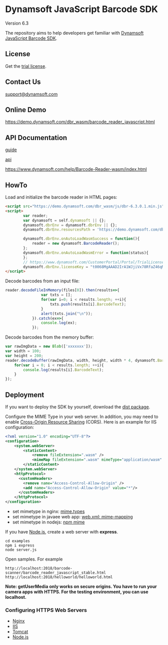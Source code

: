 # Dynamsoft JavaScript Barcode SDK

Version 6.3

The repository aims to help developers get familiar with [Dynamsoft JavaScript Barcode SDK](https://www.dynamsoft.com/Products/barcode-recognition-javascript.aspx).

## License
Get the [trial license](https://www.dynamsoft.com/CustomerPortal/Portal/Triallicense.aspx).

## Contact Us
<support@dynamsoft.com>

## Online Demo
https://demo.dynamsoft.com/dbr_wasm/barcode_reader_javascript.html

## API Documentation

[guide](https://github.com/dynamsoft-dbr/javascript-barcode/blob/master/documents/guide-original.md)

[api](https://github.com/dynamsoft-dbr/javascript-barcode/blob/master/documents/api-original.md)

https://www.dynamsoft.com/help/Barcode-Reader-wasm/index.html

## HowTo
Load and initialize the barcode reader in HTML pages:

```html
<script src="https://demo.dynamsoft.com/dbr_wasm/js/dbr-6.3.0.1.min.js"></script>
<script>
        var reader;
        var dynamsoft = self.dynamsoft || {};
        dynamsoft.dbrEnv = dynamsoft.dbrEnv || {};
        dynamsoft.dbrEnv.resourcesPath = 'https://demo.dynamsoft.com/dbr_wasm/js/';

        dynamsoft.dbrEnv.onAutoLoadWasmSuccess = function(){
            reader = new dynamsoft.BarcodeReader();
        };
        dynamsoft.dbrEnv.onAutoLoadWasmError = function(status){
        };
        // https://www.dynamsoft.com/CustomerPortal/Portal/TrialLicense.aspx
        dynamsoft.dbrEnv.licenseKey = "t0068MgAAAD2IrA1WJjiVx78RfaZ46qMyCY8DaqpvAD57z5QWkwVQkVwZEf7lE+M2QYbnPx9Fu/aFvCL1mz0Kh2YK0milUng=";
</script>
```

Decode barcodes from an input file:

```javascript
reader.decodeFileInMemory(files[0]).then(results=>{
                var txts = [];
                for(var i=0; i < results.length; ++i){
                    txts.push(results[i].BarcodeText);
                }
                alert(txts.join("\n"));
            }).catch(ex=>{
                console.log(ex);
            });
```

Decode barcodes from the memory buffer:

```javascript
var rawImgData = new Blob(['xxxxxxx']);
var width = 100;
var height = 200;
reader.decodeBuffer(rawImgData, width, height, width * 4, dynamsoft.BarcodeReader.EnumImagePixelFormat.IPF_ARGB_8888).then(results=>{
    for(var i = 0; i < results.length; ++i){
        console.log(results[i].BarcodeText);
    }
});
```

## Deployment
If you want to deploy the SDK by yourself, download the [dist package](https://www.dynamsoft.com/Downloads/Dynamic-Barcode-Reader-Download.aspx?edition=js).

Configure the MIME Type in your web server. In addition, you may need to enable [Cross-Origin Resource Sharing](https://developer.mozilla.org/en-US/docs/Web/HTTP/CORS) (CORS). Here is an example for IIS configuration:

```xml
<?xml version="1.0" encoding="UTF-8"?>
<configuration>
    <system.webServer>
        <staticContent>
            <remove fileExtension=".wasm" />
            <mimeMap fileExtension=".wasm" mimeType="application/wasm" />
        </staticContent>
    </system.webServer>
    <httpProtocol>
      <customHeaders>
        <remove name="Access-Control-Allow-Origin" />
        <add name="Access-Control-Allow-Origin" value="*"/>
      </customHeaders>
    </httpProtocol>
</configuration>
```

- set mimetype in nginx: [mime.types](https://www.nginx.com/resources/wiki/start/topics/examples/full/#mime-types)
- set mimetype in javaee web app: [web.xml: mime-mapping](http://www.java2s.com/Code/JavaAPI/javax.servlet.http/webxmlmimemapping.htm)  
- set mimetype in nodejs: [npm mime](https://github.com/broofa/node-mime)

If you have [Node.js](https://nodejs.org/en/download/), create a web server with **express**.

```
cd examples
npm i express
node server.js
```

Open samples. For example

```
http://localhost:2018/barcode-scanner/barcode_reader_javascript_stable.html
http://localhost:2018/helloworld/helloworld.html
```

**Note: getUserMedia only works on secure origins. You have to run your camera apps with HTTPS. For the testing environment, you can use localhost.**

### Configuring HTTPS Web Servers
- [Nginx](https://nginx.org/en/docs/http/configuring_https_servers.html)
- [IIS](https://aboutssl.org/how-to-create-a-self-signed-certificate-in-iis/)
- [Tomcat](https://dzone.com/articles/setting-ssl-tomcat-5-minutes)
- [Node.js](https://nodejs.org/docs/v0.4.1/api/tls.html)